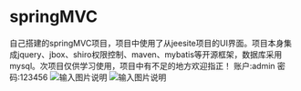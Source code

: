 # springMVC
自己搭建的springMVC项目，项目中使用了从jeesite项目的UI界面。项目本身集成jquery、jbox、shiro权限控制、maven、mybatis等开源框架，数据库采用mysql。次项目仅供学习使用，项目中有不足的地方欢迎指正！
账户:admin 密码:123456
![输入图片说明](https://gitee.com/uploads/images/2017/1101/162134_73f35a6f_1017700.png "QQ截图20171101160812.png")
![输入图片说明](https://gitee.com/uploads/images/2017/1101/162147_d586f332_1017700.png "QQ截图20171101160753.png")
